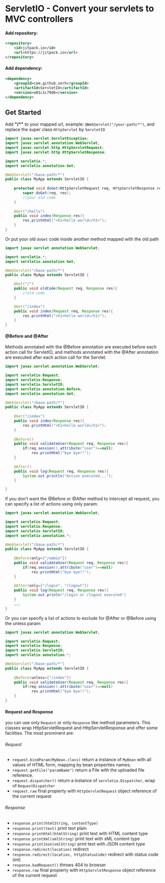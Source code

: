 # ServletIO - Convert your servlets to MVC controllers

#### Add repository:
```xml
<repository>
	<id>jitpack.io</id>
	<url>https://jitpack.io</url>
</repository>
```
#### Add dependency:
```xml
<dependency>
    <groupId>com.github.zerh</groupId>
    <artifactId>ServletIO</artifactId>
    <version>a01c1c79d6</version>
</dependency>
```

## Get Started
Add **"/*"** to your mapped url, example: ```@WebServlet("/your-path/*")```, and replace the super class ```HttpServlet``` by ```ServletIO```

```java
import javax.servlet.ServletException;
import javax.servlet.annotation.WebServlet;
import javax.servlet.http.HttpServletRequest;
import javax.servlet.http.HttpServletResponse;

import servletio.*;
import servletio.annotation.Get;

@WebServlet("/base-path/*")
public class MyApp extends ServletIO {
    
    protected void doGet(HttpServletRequest req, HttpServletResponse res) {
        super.doGet(req, res);
        //your old code
    }
    
    @Get("/hello")
    public void index(Response res){
        res.printHtml("<h1>hello world</h1>");
    }
}

```
Or put your old ```doGet``` code inside another method mapped with the old path
```java
import javax.servlet.annotation.WebServlet;

import servletio.*;
import servletio.annotation.Get;

@WebServlet("/base-path/*")
public class MyApp extends ServletIO {

    @Get("/")
    public void oldCode(Request req, Response res){
        //old code
    }

    @Get("/index")
    public void index(Request req, Response res){
        res.printHtml("<h1>hello world</h1>");
    }
}
```
#### @Before and @After

Methods annotated with the @Before annotation are executed before each action call for ServletIO, and methods annotated with the @After annotation are executed after each action call for the Servlet:

```java
import javax.servlet.annotation.WebServlet;

import servletio.Request;
import servletio.Response;
import servletio.ServletIO;
import servletio.annotation.Before;
import servletio.annotation.Get;

@WebServlet("/base-path/*")
public class MyApp extends ServletIO {
       
    @Get("/index")
    public void index(Response res){
        res.printHtml("<h1>hello world</h1>");
    }
    
    @Before()
    public void validateUser(Request req, Response res){
        if(req.session().attribute("user")==null)
            res.printHtml("bye bye!!");
    }
    
    @After()
    public void log(Request req, Response res){
        System.out.println("Action executed...");
    }

}
```
If you don’t want the @Before or @After method to intercept all request, you can specify a list of actions using only param:

```java
import javax.servlet.annotation.WebServlet;

import servletio.Request;
import servletio.Response;
import servletio.ServletIO;
import servletio.annotation.*;

@WebServlet("/base-path/*")
public class MyApp extends ServletIO {
    
    @Before(only={"/admin"})
    public void validateUser(Request req, Response res){
        if(req.session().attribute("user")==null)
            res.printHtml("bye bye!!");
    }
    
    @After(only={"/login", "/logout"})
    public void log(Request req, Response res){
        System.out.prinln("/login or /logout executed")
    }
    ...
}
```

Or you can specify a list of actions to exclude for @After or @Before using the unless param:

```java
import javax.servlet.annotation.WebServlet;

import servletio.Request;
import servletio.Response;
import servletio.ServletIO;
import servletio.annotation.*;

@WebServlet("/base-path/*")
public class MyApp extends ServletIO {
    
    @Before(unless={"/index"})
    public void validateUser(Request req, Response res){
        if(req.session().attribute("user")==null)
            res.printHtml("bye bye!!");
    }
}
```

#### Request and Response

you can use only ```Request``` or only ```Response``` like method parameters. This classes wrap HttpServletRequest and HttpServletResponse and offer some facilities. The most prominent are:

###### Request
- ```request.bindParam(MyBean.class)``` return a instance of ```MyBean``` with all values of HTML form, mapping by bean properties names;
- ```request.getFile("paramName")``` return a File with the uploaded file reference.
- ```request.dispatcher()``` return a instance of ```servletio.Dispatcher```, wrap of ```RequestDispatcher```
- ```request.raw``` final propierty with ```HttpServletRequest``` object reference of the current request

###### Response
- ```response.print(htmlString, contentType)```
- ```response.print(text)``` print text plain
- ```response.printHtml(htmlString)``` print text with HTML content type
- ```response.printXml(xmlString)``` print text with xML content type
- ```response.printJson(xmlString)``` print text with JSON content type
- ```response.redirect(location)``` redirect
- ```response.redirect(location, httpStatusCode)``` redirect with status code (int)
- ```response.badRequest()``` throws 404 to browser
- ```response.raw``` final propierty with ```HttpServletResponse``` object reference of the current request
